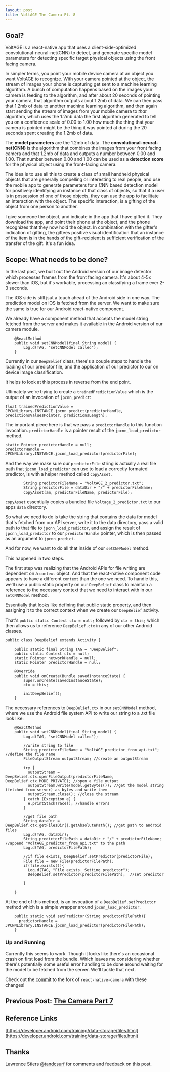 ```yaml
---
layout: post
title: VoltAGE The Camera Pt. 8
---
```


## Goal?
VoltAGE is a react-native app that uses a client-side-optimized convolutional-neural-net(CNN) to detect, and generate specific model parameters for detecting specific target physical objects using the front facing camera. 

In simpler terms, you point your mobile device camera at an object you want VoltAGE to recognize. With your camera pointed at the object, the stream of images your phone is capturing get sent to a machine learning algorithm. A bunch of computation happens based on the images your camera is feeding to the algorithm, and after about 20 seconds of pointing your camera, that algorithm outputs about 1.2mb of data. We can then pass that 1.2mb of data to another machine learning algorithm, and then again start sending the stream of images from your mobile camera to *that* algorithm, which uses the 1.2mb data the first algorithm generated to tell you on a confidence scale of 0.00 to 1.00 how much the thing that your camera is pointed might be the thing it was pointed at during the 20 seconds spent creating the 1.2mb of data. 

The **model parameters** are the 1.2mb of data. The **convolutional-neural-net(CNN)** is the algorithm that combines the images from your front facing camera and that 1.2mb of data and outputs a number between 0.00 and 1.00. That number between 0.00 and 1.00 can be used as a **detection score** for the physical object using the front-facing camera.

The idea is to use all this to create a class of small handheld physical objects that are generally compelling or interesting to real people, and use the mobile app to generate parameters for a CNN based detection model for positively identifying an instance of that class of objects, so that if a user is in possession of one of those objects, they can use the app to facilitate an interaction with the object. The specific interaction, is a gifting of the object from one person to another.

I give someone the object, and indicate in the app that I have gifted it. They download the app, and point their phone at the object, and the phone recognizes that they now hold the object. In combination with the gifter's indication of gifting, the  giftees positive visual identification that an instance of the item is in the hands of the gift-recipient is sufficient verification of the transfer of the gift. It's a fun idea.

## Scope: What needs to be done?

In the last post, we built out the Android version of our image detector which processes frames from the front facing camera. It's about 4-5x slower than iOS, but it's workable, processing an classifying a frame ever 2-3 seconds.

The iOS side is still jsut a touch ahead of the Android side in one way. The prediction model on iOS is fetched from the server. We want to make sure the same is true for our Android react-native component.

We already have a component method that accepts the model string fetched from the server and makes it available in the Android version of our camera module.

```
    @ReactMethod
    public void setCNNModel(final String model) {
        Log.d(TAG, "setCNNModel called");
    }
```

Currently in our `DeepBelief` class, there's a couple steps to handle the loading of our predictor file, and the application of our predictor to our on device image classification.

It helps to look at this process in reverse from the end point.

Ultimately we're trying to create a `trainedPredictionValue` which is the output of an invocation of `jpcnn_predict`:

```
float trainedPredictionValue = JPCNNLibrary.INSTANCE.jpcnn_predict(predictorHandle, predictionsValuesPointer, predictionsLength);
```

The important piece here is that we pass a `predictorHandle` to this function invocation. `predictorHandle` is a pointer result of the `jpcnn_load_predictor` method.

```
static Pointer predictorHandle = null;
predictorHandle = JPCNNLibrary.INSTANCE.jpcnn_load_predictor(predictorFile);
```

And the way we make sure our `predictorFile` string is actually a real file path that `jpcnn_load_predictor` can use to load a correctly formated predictor, is with a helper method called `copyAsset`.

```
        String predictorFileName = "VoltAGE_2_predictor.txt";
        String predictorFile = dataDir + "/" + predictorFileName;
        copyAsset(am, predictorFileName, predictorFile);
```

`copyAsset` essentially copies a bundled file `Voltage_2_predictor.txt` to our apps `data` directory.

So what we need to do is take the string that contains the data for model that's fetched from our API server, write it to the data directory, pass a valid path to that file to `jpcnn_load_predictor`, and assign the result of `jpcnn_load_predictor` to our `predictorHandle` pointer, which is then passed as an argument to `jpcnn_predict`.

And for now, we want to do all that inside of our `setCNNModel` method.

This happened in two steps.

The first step was realizing that the Android APIs for file writing are dependent on a `context` object. And that the react-native component code appears to have a different `context` than the one we need. To handle this, we'll use a public static property on our `DeepBelief` class to maintain a reference to the necessary context that we need to interact with in our `setCNNModel` method.

Essentially that looks like defining that public static property, and then assigning it to the correct context when we create our `DeepBelief` activity.

That's `public static Context ctx = null;` followed by `ctx = this;` which then allows us to reference `DeepBelief.ctx` in any of our other Android classes.

```
public class DeepBelief extends Activity {

    public static final String TAG = "DeepBelief";
    public static Context ctx = null;
    static Pointer networkHandle = null;
    static Pointer predictorHandle = null;

    @Override
    public void onCreate(Bundle savedInstanceState) {
        super.onCreate(savedInstanceState);
        ctx = this;

        initDeepBelief();
    }
```

The necessary references to `DeepBelief.ctx` in our `setCNNModel` method, where we use the Android file system API to write our string to a .txt file look like:

```
    @ReactMethod
    public void setCNNModel(final String model) {
        Log.d(TAG, "setCNNModel called");

        //write string to file
        String predictorFileName = "VoltAGE_predictor_from_api.txt"; //define the file name
        FileOutputStream outputStream; //create an outputStream

        try {
          outputStream = DeepBelief.ctx.openFileOutput(predictorFileName, DeepBelief.ctx.MODE_PRIVATE); //open a file output
          outputStream.write(model.getBytes()); //get the model string (fetched from server) as bytes and write them
          outputStream.close(); //close the stream
        } catch (Exception e) {
          e.printStackTrace(); //handle errors
        }

        //get file path
        String dataDir = DeepBelief.ctx.getFilesDir().getAbsolutePath(); //get path to android files
        Log.d(TAG, dataDir);
        String predictorFilePath = dataDir + "/" + predictorFileName; //append "VoltAGE_predictor_from_api.txt" to the path
        Log.d(TAG, predictorFilePath);

        //if file exists, DeepBelief.setPredictor(predictorFile);
        File file = new File(predictorFilePath);
        if(file.exists()){
          Log.d(TAG, "File exists. Setting predictor");
          DeepBelief.setPredictor(predictorFilePath);  //set predictor

        }

    }
```

At the end of this method, is an invocation of a `DeepBelief.setPredictor` method which is a simple wrapper around `jpcnn_load_predictor`.

```
    public static void setPredictor(String predictorFilePath){
      predictorHandle = JPCNNLibrary.INSTANCE.jpcnn_load_predictor(predictorFilePath);
    }
```


### Up and Running

Currently this seems to work. Though it looks like there's an occasional crash on first load from the bundle. Which leaves me considering whether there's potentially some useful error handling to be done around waiting for the model to be fetched from the server. We'll tackle that next.

Check out the [commit](https://github.com/nsipplswezey/react-native-camera/commit/30c01f797f460a20d762ba83c5d03bc2b7f2e2f8) to the fork of `react-native-camera` with these changes!

## Previous Post: [The Camera Part 7](https://nsipplswezey.github.io/2017/12/17/VoltAGE-The-Camera-Pt.-7.html) 

## Reference Links

[https://developer.android.com/training/data-storage/files.html](https://developer.android.com/training/data-storage/files.html)

## **Thanks** 
Lawrence Stiers [@tandcsurf](https://github.com/tandcsurf) for comments and feedback on this post.


